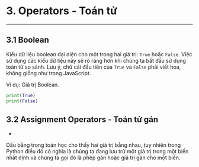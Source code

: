 # 3. Operators - Toán tử

---


## 3.1 Boolean

Kiểu dữ liệu boolean đại diện cho một trong hai giá trị: `True` hoặc `False`. Việc sử dụng các kiểu dữ liệu này sẽ rõ ràng hơn khi chúng ta bắt đầu sử dụng toán tử so sánh. Lưu ý, chữ cái đầu tiên của `True` và `False` phải viết hoa, không giống như trong JavaScript.  

Ví dụ: Giá trị Boolean.

```python
print(True)
print(False)
```

## 3.2 Assignment Operators - Toán tử gán

- 
Dấu bằng trong toán học cho thấy hai giá trị bằng nhau, tuy nhiên trong Python điều đó có nghĩa là chúng ta đang lưu trữ một giá trị trong một biến nhất định và chúng ta gọi đó là phép gán hoặc giá trị gán cho một biến.
